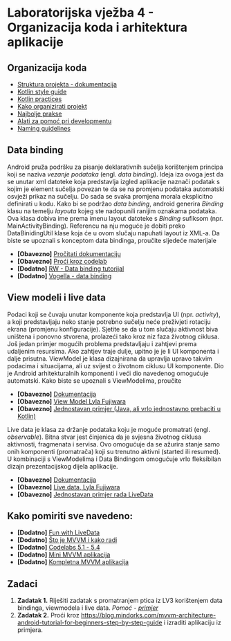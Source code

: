 # Laboratorijska vježba 4 - Organizacija koda i arhitektura aplikacije

## Organizacija koda

* [Struktura projekta - dokumentacija](https://developer.android.com/studio/projects)
* [Kotlin style guide](https://developer.android.com/kotlin/style-guide)
* [Kotlin practices](https://phauer.com/2017/idiomatic-kotlin-best-practices/)
* [Kako organizirati projekt](https://medium.com/@andycherkashyn/how-to-organize-android-project-files-the-right-way-46b34289ad0a)
* [Najbolje prakse](https://github.com/futurice/android-best-practices)
* [Alati za pomoć pri developmentu](https://techbeacon.com/app-dev-testing/code-pro-31-tools-android-app-developers)
* [Naming guidelines](https://github.com/ribot/android-guidelines/blob/master/project_and_code_guidelines.md)

## Data binding

Android pruža podršku za pisanje deklarativnih sučelja korištenjem principa koji se naziva *vezanje podataka* (engl. *data binding*). Ideja iza ovoga jest da se unutar xml datoteke koja predstavlja izgled aplikacije naznači podatak s kojim je element sučelja povezan te da se na promjenu podataka automatski osvježi prikaz na sučelju. Do sada se svaka promjena morala eksplicitno definirati u kodu. Kako bi se podržao *data binding*, android generira *Binding* klasu na temelju *layouta* kojeg ste nadopunili ranijim oznakama podataka. Ova klasa dobiva ime prema imenu layout datoteke s *Binding* sufiksom (npr. MainActivityBinding). Referencu na nju moguće je dobiti preko DataBinidingUtil klase koja će u ovom slučaju napuhati layout iz XML-a. Da biste se upoznali s konceptom data bindinga, proučite sljedeće materijale
* **[Obavezno]** [Pročitati dokumentaciju](https://developer.android.com/topic/libraries/data-binding)
* **[Obavezno]** [Proći kroz codelab](https://codelabs.developers.google.com/codelabs/kotlin-android-training-data-binding-basics/#0)
* **[Dodatno]** [RW - Data binding tutorijal](https://www.raywenderlich.com/7711166-data-binding-in-android-getting-started)
* **[Dodatno]** [Vogella - data binding](https://www.vogella.com/tutorials/AndroidDatabinding/article.html)



## View modeli i live data

Podaci koji se čuvaju unutar komponente koja predstavlja UI (npr. *activity*), a koji predstavljaju neko stanje potrebno sučelju neće preživjeti rotaciju ekrana (promjenu konfiguracije). Sjetite se da u tom slučaju aktivnost biva uništena i ponovno stvorena, prolazeći tako kroz niz faza životnog ciklusa. Još jedan primjer mogućih problema predstavljaju i zahtjevi prema udaljenim resursima. Ako zahtjev traje dulje, upitno je je li UI komponenta i dalje prisutna. ViewModel je klasa dizajnirana da upravlja upravo takvim podacima i situacijama, ali uz svijest o životnom ciklusu UI komponente. Dio je Android arhitekturalnih komponenti i veći dio navedenog omogućuje automatski. Kako biste se upoznali s ViewModelima, proučite

* **[Obavezno]**  [Dokumentacija](https://developer.android.com/topic/libraries/architecture/viewmodel)
* **[Obavezno]**  [View Model Lyla Fujiwara](https://www.youtube.com/watch?v=5qlIPTDE274)
* **[Obavezno]**  [Jednostavan primjer (Java, ali vrlo jednostavno prebaciti u Kotlin)](https://medium.com/androiddevelopers/viewmodels-a-simple-example-ed5ac416317e)


Live data je klasa za držanje podataka koju je moguće promatrati (engl. *observable*). Bitna stvar jest činjenica da je svjesna životnog ciklusa aktivnosti, fragmenata i servisa. Ovo omogućuje da se ažurira stanje samo onih komponenti (promatrača) koji su trenutno aktivni (started ili resumed). U kombinaciji s ViewModelima i Data Bindingom omogućuje vrlo fleksibilan dizajn prezentacijskog dijela aplikacije. 

* **[Obavezno]** [Dokumentacija](https://developer.android.com/topic/libraries/architecture/livedata)
* **[Obavezno]** [Live data, Lyla Fujiwara](https://www.youtube.com/watch?v=OMcDk2_4LSk)
* **[Obavezno]** [Jednostavan primjer rada LiveData](https://medium.com/elye.project/understanding-live-data-made-simple-a820fcd7b4d0)

## Kako pomiriti sve navedeno:
* **[Dodatno]** [Fun with LiveData](https://www.youtube.com/watch?v=2rO4r-JOQtA&t=496s)
* **[Dodatno]** [Što je MVVM i kako radi](https://www.raywenderlich.com/636803-mvvm-and-databinding-android-design-patterns) 
* **[Dodatno]** [Codelabs 5.1 - 5.4](https://codelabs.developers.google.com/codelabs/kotlin-android-training-view-model/index.html?index=..%2F..android-kotlin-fundamentals#0)
* **[Dodatno]** [Mini MVVM aplikacija](https://www.youtube.com/watch?v=d7UxPYxgBoA)
* **[Dodatno]** [Kompletna MVVM aplikacija](https://www.youtube.com/watch?v=yDaaM3u389I&list=PLB6lc7nQ1n4jTLDyU2muTBo8xk0dg0D_w)


## Zadaci
1. **Zadatak 1.** Riješiti zadatak s promatranjem ptica iz LV3 korištenjem data bindinga, viewmodela i live data. *Pomoć - [primjer](https://proandroiddev.com/architecture-components-modelview-livedata-33d20bdcc4e9)*
2. **Zadatak 2.** Proći kroz https://blog.mindorks.com/mvvm-architecture-android-tutorial-for-beginners-step-by-step-guide i izraditi aplikaciju iz primjera.
